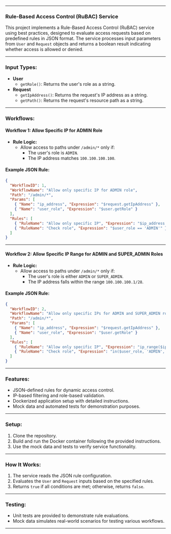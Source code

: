 
---

### Rule-Based Access Control (RuBAC) Service

This project implements a Rule-Based Access Control (RuBAC) service using best practices, designed to evaluate access requests based on predefined rules in JSON format. The service processes input parameters from `User` and `Request` objects and returns a boolean result indicating whether access is allowed or denied.

---

### Input Types:
- **User**
  - `getRole()`: Returns the user's role as a string.
- **Request**
  - `getIpAddress()`: Returns the request's IP address as a string.
  - `getPath()`: Returns the request's resource path as a string.

---

### Workflows:

#### **Workflow 1: Allow Specific IP for ADMIN Role**
- **Rule Logic:**
  - Allow access to paths under `/admin/*` only if:
    - The user's role is `ADMIN`.
    - The IP address matches `100.100.100.100`.

#### Example JSON Rule:
```json
{
  "WorkflowID": 1,
  "WorkflowName": "Allow only specific IP for ADMIN role",
  "Path": "/admin/*",
  "Params": [
    { "Name": "ip_address", "Expression": "$request.getIpAddress" },
    { "Name": "user_role", "Expression": "$user.getRole" }
  ],
  "Rules": [
    { "RuleName": "Allow only specific IP", "Expression": "$ip_address == '100.100.100.100'" },
    { "RuleName": "Check role", "Expression": "$user_role == 'ADMIN'" }
  ]
}
```

---

#### **Workflow 2: Allow Specific IP Range for ADMIN and SUPER_ADMIN Roles**
- **Rule Logic:**
  - Allow access to paths under `/admin/*` only if:
    - The user's role is either `ADMIN` or `SUPER_ADMIN`.
    - The IP address falls within the range `100.100.100.1/28`.

#### Example JSON Rule:
```json
{
  "WorkflowID": 2,
  "WorkflowName": "Allow only specific IPs for ADMIN and SUPER_ADMIN roles",
  "Path": "/admin/*",
  "Params": [
    { "Name": "ip_address", "Expression": "$request.getIpAddress" },
    { "Name": "user_role", "Expression": "$user.getRole" }
  ],
  "Rules": [
    { "RuleName": "Allow only specific IP", "Expression": "ip_range($ip_address, '100.100.100.1/28')" },
    { "RuleName": "Check role", "Expression": "in($user_role, 'ADMIN', 'SUPER_ADMIN')" }
  ]
}
```

---

### Features:
- JSON-defined rules for dynamic access control.
- IP-based filtering and role-based validation.
- Dockerized application setup with detailed instructions.
- Mock data and automated tests for demonstration purposes.

---

### Setup:
1. Clone the repository.
2. Build and run the Docker container following the provided instructions.
3. Use the mock data and tests to verify service functionality.

---

### How It Works:
1. The service reads the JSON rule configuration.
2. Evaluates the `User` and `Request` inputs based on the specified rules.
3. Returns `true` if all conditions are met; otherwise, returns `false`.

---

### Testing:
- Unit tests are provided to demonstrate rule evaluations.
- Mock data simulates real-world scenarios for testing various workflows.

---
